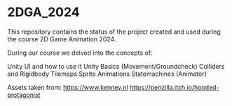 # 2DGA_2024
This repository contains the status of the project created and used during the course 2D Game Animation 2024.

During our course we delved into the concepts of:

Unity UI and how to use it
Unity Basics (Movement/Groundcheck)
Colliders and Rigidbody
Tilemaps
Sprite Animations
Statemachines (Animator)

Assets taken from: https://www.kenney.nl https://penzilla.itch.io/hooded-protagonist
